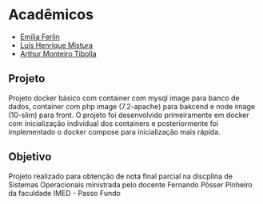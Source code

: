 # Acadêmicos

- [Emília Ferlin](https://br.linkedin.com/in/emilia-ferlin-b254111b1)
- [Luís Henrique Mistura](https://www.linkedin.com/in/lu%C3%ADs-henrique-mistura-da-silva-35a9051b2/)
- [Arthur Monteiro Tibolla](https://www.linkedin.com/in/arthur-monteiro-tibolla-b10242186/)

## Projeto

Projeto docker básico com container com mysql image para banco de dados, container com php image (7.2-apache) para bakcend e node image (10-slim) para front. O projeto foi desenvolvido primeiramente em docker com inicialização individual dos containers e posteriormente foi implementado o docker compose para inicialização mais rápida.

## Objetivo

Projeto realizado para obtenção de nota final parcial na discplina de Sistemas Operacionais ministrada pelo docente Fernando Pôsser Pinheiro da faculdade IMED - Passo Fundo